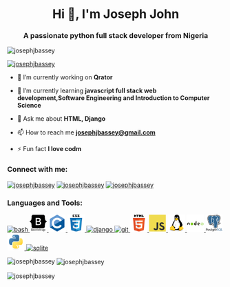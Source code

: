 <h1 align="center">Hi 👋, I'm Joseph John</h1>
<h3 align="center">A passionate python full stack developer from Nigeria</h3>

<p align="left"> <img src="https://komarev.com/ghpvc/?username=josephjbassey&label=Profile%20views&color=0e75b6&style=flat" alt="josephjbassey" /> </p>

<p align="left"> <a href="https://twitter.com/josephjbassey" target="blank"><img src="https://img.shields.io/twitter/follow/josephjbassey?logo=twitter&style=for-the-badge" alt="josephjbassey" /></a> </p>

- 🔭 I’m currently working on **Qrator**

- 🌱 I’m currently learning **javascript full stack web development,Software Engineering and Introduction to Computer Science**

<!-- - 👨‍💻 All of my projects are available at <a href="https:github.com/joeblinx39" target="blank">github.com/joeblinx39</a> -->

- 💬 Ask me about **HTML, Django**

- 📫 How to reach me **josephjbassey@gmail.com**

- ⚡ Fun fact **I love codm**

<h3 align="left">Connect with me:</h3>
<p align="left">
<a href="https://twitter.com/josephjbassey" target="blank"><img align="center" src="https://raw.githubusercontent.com/rahuldkjain/github-profile-readme-generator/master/src/images/icons/Social/twitter.svg" alt="josephjbassey" height="30" width="40" /></a>
<a href="https://linkedin.com/in/josephjbassey" target="blank"><img align="center" src="https://raw.githubusercontent.com/rahuldkjain/github-profile-readme-generator/master/src/images/icons/Social/linked-in-alt.svg" alt="josephjbassey" height="30" width="40" /></a>
<a href="https://instagram.com/josephjbassey" target="blank"><img align="center" src="https://raw.githubusercontent.com/rahuldkjain/github-profile-readme-generator/master/src/images/icons/Social/instagram.svg" alt="josephjbassey" height="30" width="40" /></a>
</p>

<h3 align="left">Languages and Tools:</h3>
<p align="left"> <a href="https://www.gnu.org/software/bash/" target="_blank" rel="noreferrer"> <img src="https://www.vectorlogo.zone/logos/gnu_bash/gnu_bash-icon.svg" alt="bash" width="40" height="40"/> </a> <a href="https://getbootstrap.com" target="_blank" rel="noreferrer"> <img src="https://raw.githubusercontent.com/devicons/devicon/master/icons/bootstrap/bootstrap-plain-wordmark.svg" alt="bootstrap" width="40" height="40"/> </a> <a href="https://www.cprogramming.com/" target="_blank" rel="noreferrer"> <img src="https://raw.githubusercontent.com/devicons/devicon/master/icons/c/c-original.svg" alt="c" width="40" height="40"/> </a> <a href="https://www.w3schools.com/css/" target="_blank" rel="noreferrer"> <img src="https://raw.githubusercontent.com/devicons/devicon/master/icons/css3/css3-original-wordmark.svg" alt="css3" width="40" height="40"/> </a> <a href="https://www.djangoproject.com/" target="_blank" rel="noreferrer"> <img src="https://cdn.worldvectorlogo.com/logos/django.svg" alt="django" width="40" height="40"/> </a> <a href="https://git-scm.com/" target="_blank" rel="noreferrer"> <img src="https://www.vectorlogo.zone/logos/git-scm/git-scm-icon.svg" alt="git" width="40" height="40"/> </a> <a href="https://www.w3.org/html/" target="_blank" rel="noreferrer"> <img src="https://raw.githubusercontent.com/devicons/devicon/master/icons/html5/html5-original-wordmark.svg" alt="html5" width="40" height="40"/> </a> <a href="https://developer.mozilla.org/en-US/docs/Web/JavaScript" target="_blank" rel="noreferrer"> <img src="https://raw.githubusercontent.com/devicons/devicon/master/icons/javascript/javascript-original.svg" alt="javascript" width="40" height="40"/> </a> <a href="https://www.linux.org/" target="_blank" rel="noreferrer"> <img src="https://raw.githubusercontent.com/devicons/devicon/master/icons/linux/linux-original.svg" alt="linux" width="40" height="40"/> </a> <a href="https://nodejs.org" target="_blank" rel="noreferrer"> <img src="https://raw.githubusercontent.com/devicons/devicon/master/icons/nodejs/nodejs-original-wordmark.svg" alt="nodejs" width="40" height="40"/> </a> <a href="https://www.postgresql.org" target="_blank" rel="noreferrer"> <img src="https://raw.githubusercontent.com/devicons/devicon/master/icons/postgresql/postgresql-original-wordmark.svg" alt="postgresql" width="40" height="40"/> </a> <a href="https://www.python.org" target="_blank" rel="noreferrer"> <img src="https://raw.githubusercontent.com/devicons/devicon/master/icons/python/python-original.svg" alt="python" width="40" height="40"/> </a> <a href="https://www.sqlite.org/" target="_blank" rel="noreferrer"> <img src="https://www.vectorlogo.zone/logos/sqlite/sqlite-icon.svg" alt="sqlite" width="40" height="40"/> </a> </p>

<p><img align="left" src="https://github-readme-stats.vercel.app/api/top-langs?username=josephjbassey&show_icons=true&locale=en&layout=compact" alt="josephjbassey" /></p>

<p>&nbsp;<img align="center" src="https://github-readme-stats.vercel.app/api?username=josephjbassey&show_icons=true&locale=en" alt="josephjbassey" /></p>

<p><img align="center" src="https://github-readme-streak-stats.herokuapp.com/?user=josephjbassey&" alt="josephjbassey" /></p>
